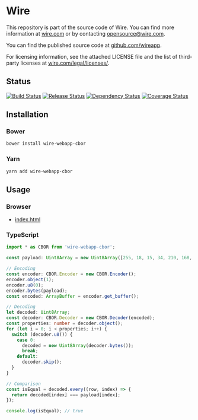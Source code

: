 # Wire

This repository is part of the source code of Wire. You can find more information at [wire.com](https://wire.com) or by contacting opensource@wire.com.

You can find the published source code at [github.com/wireapp](https://github.com/wireapp).

For licensing information, see the attached LICENSE file and the list of third-party licenses at [wire.com/legal/licenses/](https://wire.com/legal/licenses/).

## Status

[![Build Status](https://travis-ci.org/wireapp/wire-webapp-cbor.svg?branch=master)](https://travis-ci.org/wireapp/wire-webapp-cbor)
[![Release Status](https://badge.fury.io/js/wire-webapp-cbor.svg)](https://www.npmjs.com/package/wire-webapp-cbor)
[![Dependency Status](https://badges.greenkeeper.io/wireapp/wire-webapp-cbor.svg)](https://greenkeeper.io/)
[![Coverage Status](https://coveralls.io/repos/github/wireapp/wire-webapp-cbor/badge.svg?branch=master)](https://coveralls.io/github/wireapp/wire-webapp-cbor?branch=master)

## Installation

### Bower

```bash
bower install wire-webapp-cbor
```

### Yarn

```bash
yarn add wire-webapp-cbor
```

## Usage

### Browser

- [index.html](./dist/index.html)

### TypeScript

```typescript
import * as CBOR from 'wire-webapp-cbor';

const payload: Uint8Array = new Uint8Array([255, 18, 15, 34, 210, 168, 165, 188, 81, 33, 34, 40, 73, 61, 149, 198, 154, 54, 128, 76, 191, 161, 58, 176, 45, 75, 1, 33, 80, 157, 28, 89]);

// Encoding
const encoder: CBOR.Encoder = new CBOR.Encoder();
encoder.object(1);
encoder.u8(0);
encoder.bytes(payload);
const encoded: ArrayBuffer = encoder.get_buffer();

// Decoding
let decoded: Uint8Array;
const decoder: CBOR.Decoder = new CBOR.Decoder(encoded);
const properties: number = decoder.object();
for (let i = 0; i < properties; i++) {
  switch (decoder.u8()) {
    case 0:
      decoded = new Uint8Array(decoder.bytes());
      break;
    default:
      decoder.skip();
  }
}

// Comparison
const isEqual = decoded.every((row, index) => {
  return decoded[index] === payload[index];
});

console.log(isEqual); // true
```
